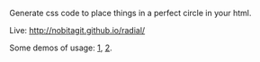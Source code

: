 Generate css code to place things in a perfect circle in your html.

Live: http://nobitagit.github.io/radial/

Some demos of usage: [1](http://codepen.io/nobitagit/pen/OVOMMo), [2](http://codepen.io/nobitagit/pen/QbOyER).